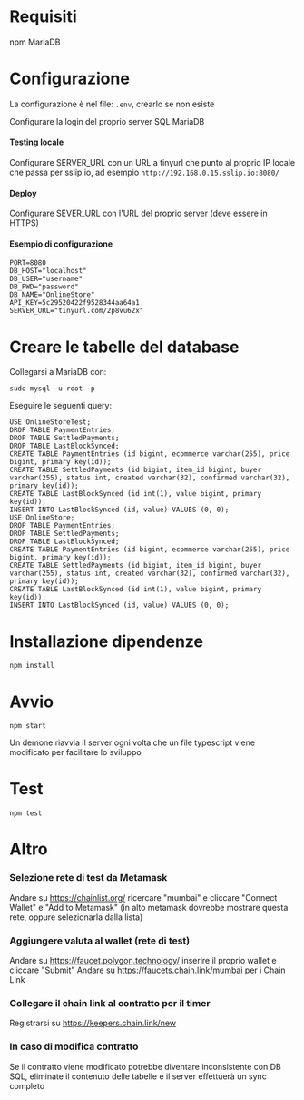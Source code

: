 # Requisiti
npm
MariaDB

# Configurazione
La configurazione è nel file: `.env`, crearlo se non esiste

Configurare la login del proprio server SQL MariaDB

#### Testing locale
Configurare SERVER_URL con un URL a tinyurl che punto al proprio IP locale che passa per sslip.io, ad esempio `http://192.168.0.15.sslip.io:8080/`

#### Deploy
Configurare SEVER_URL con l'URL del proprio server (deve essere in HTTPS)

#### Esempio di configurazione
```
PORT=8080
DB_HOST="localhost"
DB_USER="username"
DB_PWD="password"
DB_NAME="OnlineStore"
API_KEY=5c29520422f9528344aa64a1
SERVER_URL="tinyurl.com/2p8vu62x"
```

# Creare le tabelle del database
Collegarsi a MariaDB con:

`sudo mysql -u root -p`

Eseguire le seguenti query:

```
USE OnlineStoreTest;
DROP TABLE PaymentEntries;
DROP TABLE SettledPayments;
DROP TABLE LastBlockSynced;
CREATE TABLE PaymentEntries (id bigint, ecommerce varchar(255), price bigint, primary key(id));
CREATE TABLE SettledPayments (id bigint, item_id bigint, buyer varchar(255), status int, created varchar(32), confirmed varchar(32), primary key(id));
CREATE TABLE LastBlockSynced (id int(1), value bigint, primary key(id));
INSERT INTO LastBlockSynced (id, value) VALUES (0, 0);
USE OnlineStore;
DROP TABLE PaymentEntries;
DROP TABLE SettledPayments;
DROP TABLE LastBlockSynced;
CREATE TABLE PaymentEntries (id bigint, ecommerce varchar(255), price bigint, primary key(id));
CREATE TABLE SettledPayments (id bigint, item_id bigint, buyer varchar(255), status int, created varchar(32), confirmed varchar(32), primary key(id));
CREATE TABLE LastBlockSynced (id int(1), value bigint, primary key(id));
INSERT INTO LastBlockSynced (id, value) VALUES (0, 0);
```

# Installazione dipendenze
`npm install`

# Avvio
`npm start`

Un demone riavvia il server ogni volta che un file typescript viene modificato per facilitare lo sviluppo

# Test
`npm test`

# Altro
### Selezione rete di test da Metamask
Andare su https://chainlist.org/ ricercare "mumbai" e cliccare "Connect Wallet" e "Add to Metamask" (in alto metamask dovrebbe mostrare questa rete, oppure selezionarla dalla lista)

### Aggiungere valuta al wallet (rete di test)
Andare su https://faucet.polygon.technology/ inserire il proprio wallet e cliccare "Submit"
Andare su https://faucets.chain.link/mumbai per i Chain Link

### Collegare il chain link al contratto per il timer
Registrarsi su https://keepers.chain.link/new

### In caso di modifica contratto
Se il contratto viene modificato potrebbe diventare inconsistente con DB SQL, eliminate il contenuto delle tabelle e il server effettuerà un sync completo
